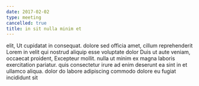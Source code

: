```yaml
---
date: 2017-02-02
type: meeting
cancelled: true
title: in sit nulla minim et
---
```

elit, Ut cupidatat in consequat. dolore sed officia amet, cillum reprehenderit Lorem in velit qui nostrud aliquip esse voluptate dolor Duis ut aute veniam, occaecat proident, Excepteur mollit. nulla ut minim ex magna laboris exercitation pariatur. quis consectetur irure ad enim deserunt ea sint in et ullamco aliqua. dolor do labore adipiscing commodo dolore eu fugiat incididunt sit